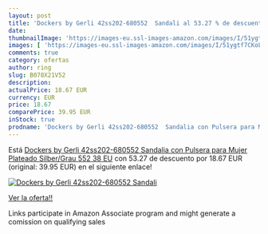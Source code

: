```yaml
---
layout: post
title: 'Dockers by Gerli 42ss202-680552  Sandali al 53.27 % de descuento'
date: 
thumbnailImage: 'https://images-eu.ssl-images-amazon.com/images/I/51ygtf7CKoL._SL200_.jpg'
images: [ 'https://images-eu.ssl-images-amazon.com/images/I/51ygtf7CKoL._SL200_.jpg' ]
comments: true
category: ofertas
author: ring
slug: B078X21V52
description:
actualPrice: 18.67 EUR
currency: EUR
price: 18.67
comparePrice: 39.95 EUR
inStock: true
prodname: 'Dockers by Gerli 42ss202-680552  Sandalia con Pulsera para Mujer  Plateado  Silber/Grau 552   38 EU'
---
```


Está [Dockers by Gerli 42ss202-680552  Sandalia con Pulsera para Mujer  Plateado  Silber/Grau 552   38 EU](https://www.amazon.es/dp/B078X21V52/?tag=tolees-21) con 53.27 de descuento por 18.67 EUR (original: 39.95 EUR) en el siguiente enlace!

[![Dockers by Gerli 42ss202-680552  Sandali](https://images-eu.ssl-images-amazon.com/images/I/51ygtf7CKoL._SL200_.jpg)](https://www.amazon.es/dp/B078X21V52/?tag=tolees-21)

[Ver la oferta!!](https://www.amazon.es/dp/B078X21V52/?tag=tolees-21)

Links participate in Amazon Associate program and might generate a comission on qualifying sales


